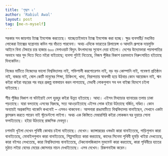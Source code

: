 ```yaml
---
title: 'শৃঙ্খল ২'
author: 'Rabiul Awal'
layout: post
tag: [me-n-myself]
---
```

সরকার সব জায়গায় ট্যাক্স ইমপোজ করতেছে। যাচ্ছেতাইভাবে ট্যাক্স ইমপোজ করা হচ্ছে। ক্ষুদ্র ব্যবসায়ী/ মধ্যবিত্ত লোকেরা ট্যাক্সের যন্ত্রোনায় কদিন পর বাঁচতে পারবেনা। অথচ এদিকে ভারতের রিলায়েন্স ও আদানি গ্রুপকে দায়মুক্তি আইনে বিনা টেন্ডারে চার হাজার ৬০০ মেগাওয়াট বিদ্যুৎ উৎপাদনের সুযোগ দেয়া হইলো। দেশের উদ্যোক্তারা পয়সাপাতির অভাবে আর সুদ দিতে দিতে মইরা যাইতাছে; ব্যবসা গুটাই নিতেছে, নিজস্ব পুঁজির বিকাশ চরমভাবে নিরুৎসাহিত হইতাছে দিনকেদিন।

নিজের মাটিতে নিজেদের ভালো বিশ্ববিদ্যালয় নাই, শক্তিশালী করপোরেশন নাই, বড় বড় কোম্পানি নাই, গবেষণা প্রতিষ্ঠান নাই, বাজার নাই, ষোল কোটি মানুষের শিক্ষা, চিকিৎসা, খাদ্য, নিরাপত্তায় স্বাবলম্বী হয়ে উঠবার কোন আয়োজন নাই, ঋন কইরা কইরা বছরের পর বছর প্রকল্প বাস্তবায়ন করন লাগতাছে, মেধাবী লোকগুলান সব দল বাইন্ধা বিদেশে চইলা যাইতাছে।

শীয় পুঁজির বিকাশ না ঘটাইয়াই দেশ হুরহুর কইরা উন্নত হইতাছে। আহা। এইসব মিথ্যাচার ব্যানারের তলায় ঢাকা পড়তাছে। যারা বলতাছে এসবের বিরুদ্ধে, সত্য আওড়াইতাছে এইসব লোক হইয়া উঠতাছে বর্জিত, দণ্ডিত। কোন অন্যায়ই অপ্রকাশিত থাকেনি কখনোই – এসবও থাকবেনা। আপনারা রাঙামাটিতে বিশ্ববিদ্যালয় বানাইছেন, সেখানে একটা ক্লাসরুম করতে পারেন নাই স্টুডেন্টগো লাইগা। অথচ এক কিস্তিতে মেম্বারগিরি কইরা লোকজন ঘর দুয়ারে সোনা ফলাইতেছে। হইয়া উঠতাছে রাজসিক দেবদূত।

চশমাটা খুইলা দেখেন পৃথিবী কোথায় চইলা যাইতাছে। দেখেন। ক্যান্সাররের ওষধটা কারা বানাইতেছে, গাড়িগুলান কারা বানাইতেছে, মোবাইলগুলান কারা বানাইতেছে, শিল্পসাহিত্য কারা করতাছে, কাদের সিনেমা পৃথিবী হুমড়ি খাইয়া দেখতেছে, কারা বইপত্র লেখতেছে, কারা বিশ্ববিদ্যালয় বানাইতেছে, টেকনোলজিক্যাল মুভমেন্ট কারা করতাছে, কারা পৃথিবীরে হাতের মুঠাত লইয়া বেদের মেয়ের জোসনার নাচন দেখাইতেছে। এসব দেখেন। রিকগনাইজ করেন।
